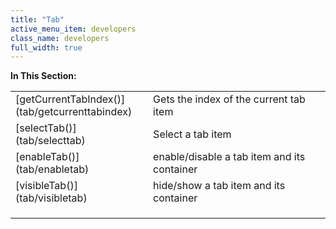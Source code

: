 ```yaml
---
title: "Tab"
active_menu_item: developers
class_name: developers
full_width: true
---
```



**In This Section:**

<table>
<tr>
<td width="182">
[getCurrentTabIndex()](tab/getcurrenttabindex)

</td>
<td width="8">
</td>
<td width="752">
Gets the index of the current tab item

</td>
</tr>
<tr>
<td width="182">
[selectTab()](tab/selecttab)

</td>
<td width="8">
</td>
<td width="752">
Select a tab item

</td>
</tr>
<tr>
<td width="182">
[enableTab()](tab/enabletab)

</td>
<td width="8">
</td>
<td width="752">
enable/disable a tab item and its container

</td>
</tr>
<tr>
<td width="182">
[visibleTab()](tab/visibletab)

</td>
<td width="8">
</td>
<td width="752">
hide/show a tab item and its container

</td>
</tr>
<tr>
<td width="182">
</td>
<td width="8">
</td>
<td width="752">
</td>
</tr>
<tr>
<td width="182">
</td>
<td width="8">
</td>
<td width="752">
</td>
</tr>
<tr>
<td width="182">
</td>
<td width="8">
</td>
<td width="752">
</td>
</tr>
</table>
